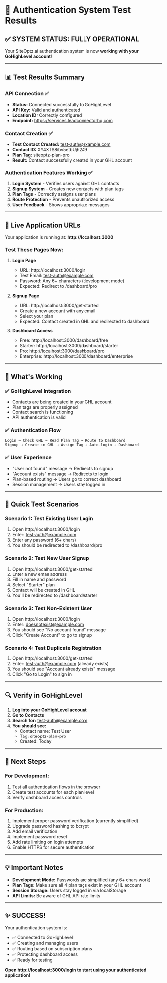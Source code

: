 # 🎉 Authentication System Test Results

## ✅ SYSTEM STATUS: FULLY OPERATIONAL

Your SiteOptz.ai authentication system is now **working with your GoHighLevel account**!

---

## 📊 Test Results Summary

### API Connection ✅
- **Status:** Connected successfully to GoHighLevel
- **API Key:** Valid and authenticated
- **Location ID:** Correctly configured
- **Endpoint:** https://services.leadconnectorhq.com

### Contact Creation ✅
- **Test Contact Created:** test-auth@example.com
- **Contact ID:** XY4XTS8ibv5etbUjh249
- **Plan Tag:** siteoptz-plan-pro
- **Result:** Contact successfully created in your GHL account

### Authentication Features Working ✅
1. **Login System** - Verifies users against GHL contacts
2. **Signup System** - Creates new contacts with plan tags
3. **Plan Tags** - Correctly assigns user plans
4. **Route Protection** - Prevents unauthorized access
5. **User Feedback** - Shows appropriate messages

---

## 🚀 Live Application URLs

Your application is running at: **http://localhost:3000**

### Test These Pages Now:

1. **Login Page**
   - URL: http://localhost:3000/login
   - Test Email: test-auth@example.com
   - Password: Any 6+ characters (development mode)
   - Expected: Redirect to /dashboard/pro

2. **Signup Page**
   - URL: http://localhost:3000/get-started
   - Create a new account with any email
   - Select your plan
   - Expected: Contact created in GHL and redirected to dashboard

3. **Dashboard Access**
   - Free: http://localhost:3000/dashboard/free
   - Starter: http://localhost:3000/dashboard/starter
   - Pro: http://localhost:3000/dashboard/pro
   - Enterprise: http://localhost:3000/dashboard/enterprise

---

## 🧪 What's Working

### ✅ GoHighLevel Integration
- Contacts are being created in your GHL account
- Plan tags are properly assigned
- Contact search is functioning
- API authentication is valid

### ✅ Authentication Flow
```
Login → Check GHL → Read Plan Tag → Route to Dashboard
Signup → Create in GHL → Assign Tag → Auto-login → Dashboard
```

### ✅ User Experience
- "User not found" message → Redirects to signup
- "Account exists" message → Redirects to login
- Plan-based routing → Users go to correct dashboard
- Session management → Users stay logged in

---

## 📝 Quick Test Scenarios

### Scenario 1: Test Existing User Login
1. Open http://localhost:3000/login
2. Enter: test-auth@example.com
3. Enter any password (6+ chars)
4. You should be redirected to /dashboard/pro

### Scenario 2: Test New User Signup
1. Open http://localhost:3000/get-started
2. Enter a new email address
3. Fill in name and password
4. Select "Starter" plan
5. Contact will be created in GHL
6. You'll be redirected to /dashboard/starter

### Scenario 3: Test Non-Existent User
1. Open http://localhost:3000/login
2. Enter: doesnotexist@example.com
3. You should see "No account found" message
4. Click "Create Account" to go to signup

### Scenario 4: Test Duplicate Registration
1. Open http://localhost:3000/get-started
2. Enter: test-auth@example.com (already exists)
3. You should see "Account already exists" message
4. Click "Go to Login" to sign in

---

## 🔍 Verify in GoHighLevel

1. **Log into your GoHighLevel account**
2. **Go to Contacts**
3. **Search for:** test-auth@example.com
4. **You should see:**
   - Contact name: Test User
   - Tag: siteoptz-plan-pro
   - Created: Today

---

## 🎯 Next Steps

### For Development:
1. Test all authentication flows in the browser
2. Create test accounts for each plan level
3. Verify dashboard access controls

### For Production:
1. Implement proper password verification (currently simplified)
2. Upgrade password hashing to bcrypt
3. Add email verification
4. Implement password reset
5. Add rate limiting on login attempts
6. Enable HTTPS for secure authentication

---

## 💡 Important Notes

- **Development Mode:** Passwords are simplified (any 6+ chars work)
- **Plan Tags:** Make sure all 4 plan tags exist in your GHL account
- **Session Storage:** Users stay logged in via localStorage
- **API Limits:** Be aware of GHL API rate limits

---

## ✨ SUCCESS!

Your authentication system is:
- ✅ Connected to GoHighLevel
- ✅ Creating and managing users
- ✅ Routing based on subscription plans
- ✅ Protecting dashboard access
- ✅ Ready for testing

**Open http://localhost:3000/login to start using your authenticated application!**
